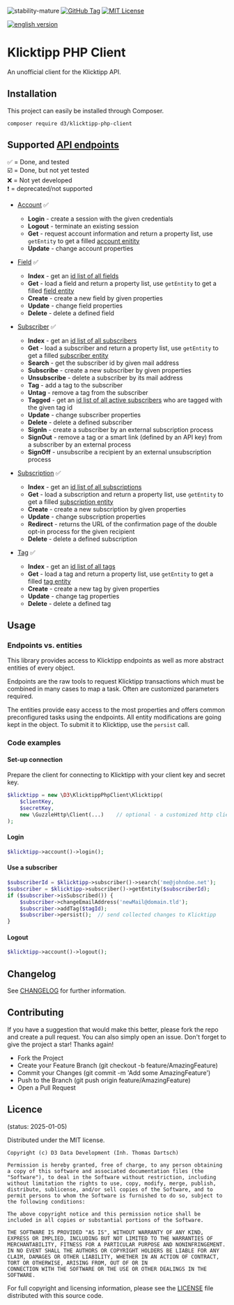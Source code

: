 ![stability-mature](https://img.shields.io/badge/stability-mature-008000.svg)
[![GitHub Tag](https://img.shields.io/github/v/tag/d3datadevelopment/klicktipp-php-client?label=release)](https://git.d3data.de/D3Public/klicktipp-php-client/tags)
[![MIT License](https://img.shields.io/github/license/d3datadevelopment/klicktipp-php-client)](https://git.d3data.de/D3Public/klicktipp-php-client/raw/branch/main/LICENSE.md)

[![english version](https://logos.oxidmodule.com/en2_xs.svg)](README.md)

# Klicktipp PHP Client

An unofficial client for the Klicktipp API.

## Installation
This project can easily be installed through Composer.

```
composer require d3/klicktipp-php-client
```

## Supported [API endpoints](https://www.klicktipp.com/de/support/wissensdatenbank/rest-application-programming-interface-api/)

:white_check_mark: = Done, and tested<br />
:ballot_box_with_check: = Done, but not yet tested<br />
:x: = Not yet developed<br />
:heavy_exclamation_mark: = deprecated/not supported <br />

- [Account](./src/Resources/Account.php) :white_check_mark:
  - **Login** - create a session with the given credentials
  - **Logout** - terminate an existing session
  - **Get** - request account information and return a property list, use `getEntity` to get a filled [account enitity](./src/Entities/Account.php)
  - **Update** - change account properties


- [Field](./src/Resources/Field.php) :white_check_mark:
  - **Index** - get an [id list of all fields](./src/Entities/FieldList.php)
  - **Get** - load a field and return a property list, use `getEntity` to get a filled [field entity](./src/Entities/Field.php)
  - **Create** - create a new field by given properties
  - **Update** - change field properties
  - **Delete** - delete a defined field


- [Subscriber](./src/Resources/Subscriber.php) :white_check_mark:
  - **Index** - get an [id list of all subscribers](./src/Entities/SubscriberList.php)
  - **Get** - load a subscriber and return a property list, use `getEntity` to get a filled [subscriber entity](./src/Entities/Subscriber.php)
  - **Search** - get the subscriber id by given mail address
  - **Subscribe** - create a new subscriber by given properties
  - **Unsubscribe** - delete a subscriber by its mail address
  - **Tag** - add a tag to the subscriber
  - **Untag** - remove a tag from the subscriber
  - **Tagged** - get an [id list of all active subscribers](./src/Entities/SubscriberList.php) who are tagged with the given tag id
  - **Update** - change subscriber properties
  - **Delete** - delete a defined subscriber
  - **SignIn** - create a subscriber by an external subscription process 
  - **SignOut** - remove a tag or a smart link (defined by an API key) from a subscriber by an external process
  - **SignOff** - unsubscribe a recipient by an external unsubscription process


- [Subscription](./src/Resources/SubscriptionProcess.php) :white_check_mark:
  - **Index** - get an [id list of all subscriptions](./src/Entities/SubscriptionList.php)
  - **Get** - load a subscription and return a property list, use `getEntity` to get a filled [subscription entity](./src/Entities/Subscription.php)
  - **Create** - create a new subscription by given properties
  - **Update** - change subscription properties
  - **Redirect** - returns the URL of the confirmation page of the double opt-in process for the given recipient
  - **Delete** - delete a defined subscription


- [Tag](./src/Resources/Tag.php) :white_check_mark:
  - **Index** - get an [id list of all tags](./src/Entities/TagList.php)
  - **Get** - load a tag and return a property list, use `getEntity` to get a filled [tag entity](./src/Entities/Tag.php)
  - **Create** - create a new tag by given properties
  - **Update** - change tag properties
  - **Delete** - delete a defined tag

## Usage
### Endpoints vs. entities

This library provides access to Klicktipp endpoints as well as more abstract entities of every object.

Endpoints are the raw tools to request Klicktipp transactions which must be combined in many cases to map a task. Often are customized parameters required.

The entities provide easy access to the most properties and offers common preconfigured tasks using the endpoints. All entity modifications are going kept in the object. To submit it to Klicktipp, use the `persist` call.

### Code examples
#### Set-up connection
Prepare the client for connecting to Klicktipp with your client key and secret key.

```php
$klicktipp = new \D3\KlicktippPhpClient\Klicktipp(
    $clientKey,
    $secretKey,
    new \GuzzleHttp\Client(...)    // optional - a customized http client object
);
```

#### Login
```php
$klicktipp->account()->login();
```

#### Use a subscriber

```php
$subscriberId = $klicktipp->subscriber()->search('me@johndoe.net');
$subscriber = $klicktipp->subscriber()->getEntity($subscriberId);
if ($subscriber->isSubscribed()) {
    $subscriber->changeEmailAddress('newMail@domain.tld');
    $subscriber->addTag($tagId);
    $subscriber->persist();  // send collected changes to Klicktipp
}
```
#### Logout

```php
$klicktipp->account()->logout();
```

## Changelog

See [CHANGELOG](CHANGELOG.md) for further information.

## Contributing

If you have a suggestion that would make this better, please fork the repo and create a pull request. You can also simply open an issue. Don't forget to give the project a star! Thanks again!

- Fork the Project
- Create your Feature Branch (git checkout -b feature/AmazingFeature)
- Commit your Changes (git commit -m 'Add some AmazingFeature')
- Push to the Branch (git push origin feature/AmazingFeature)
- Open a Pull Request

## Licence
(status: 2025-01-05)

Distributed under the MIT license.

```
Copyright (c) D3 Data Development (Inh. Thomas Dartsch)

Permission is hereby granted, free of charge, to any person obtaining a copy of this software and associated documentation files (the "Software"), to deal in the Software without restriction, including without limitation the rights to use, copy, modify, merge, publish, distribute, sublicense, and/or sell copies of the Software, and to permit persons to whom the Software is furnished to do so, subject to the following conditions:

The above copyright notice and this permission notice shall be included in all copies or substantial portions of the Software.

THE SOFTWARE IS PROVIDED "AS IS", WITHOUT WARRANTY OF ANY KIND, EXPRESS OR IMPLIED, INCLUDING BUT NOT LIMITED TO THE WARRANTIES OF MERCHANTABILITY, FITNESS FOR A PARTICULAR PURPOSE AND NONINFRINGEMENT. IN NO EVENT SHALL THE AUTHORS OR COPYRIGHT HOLDERS BE LIABLE FOR ANY CLAIM, DAMAGES OR OTHER LIABILITY, WHETHER IN AN ACTION OF CONTRACT, TORT OR OTHERWISE, ARISING FROM, OUT OF OR IN
CONNECTION WITH THE SOFTWARE OR THE USE OR OTHER DEALINGS IN THE SOFTWARE.
```

For full copyright and licensing information, please see the [LICENSE](LICENSE.md) file distributed with this source code.
